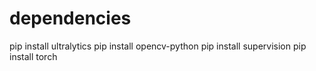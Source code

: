 dependencies
=========================================================================

pip install ultralytics
pip install opencv-python
pip install supervision
pip install torch



